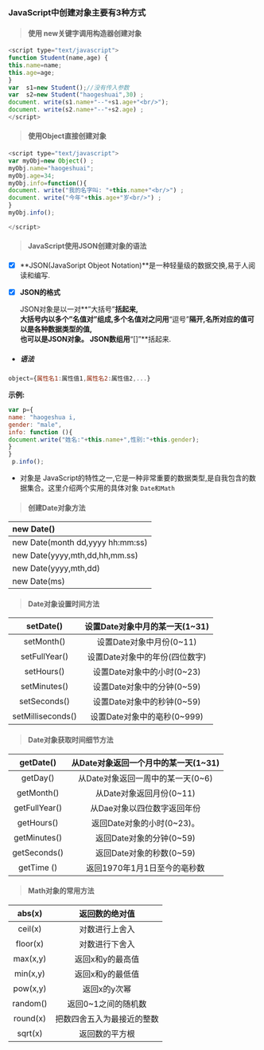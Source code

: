 ### JavaScript中创建对象主要有3种方式

> #### 使用 new关键字调用构造器创建对象

```js
<script type="text/javascript">
function Student(name,age) {
this.name=name;
this.age=age;
}
var  s1=new Student();//没有传入参数
var  s2=new Student("haogeshuai",30) ;
document. write(s1.name+"--"+s1.age+"<br/>");
document. write(s2.name+"--"+s2.age) ;
</script>
```

> #### 使用Object直接创建对象

```js
<script type="text/javascript">
var myObj=new Object() ;
myObj.name="haogeshuai"; 
myObj.age=34;
myObj.info=function(){
document. write("我的名字叫: "+this.name+"<br/>") ; 
document. write("今年"+this.age+"岁<br/>") ;
}
myObj.info();

</script>
```

> #### **JavaScript使用JSON创建对象的语法**

* [x] **JSON\(JavaSoript Objeot Notation\)**是一种轻量级的数据交换,易于人阅读和编写.

* [x] **JSON的格式**

  JSON对象是以一对**”大括号”**括起来,  
  大括号内以多个”名值对”组成,多个名值对之问用**“逗号”**隔开,名所对应的值可以是各种数据类型的值,  
  也可以是JSON对象。 JSON数组用**“\[\]”**括起来.

* ##### **语法**

```js
object={属性名1:属性值1,属性名2:属性值2,...}
```

**示例:**

```js
var p={
name: "haogeshua i,
gender: "male",
info: function (){
document.write("姓名:"+this.name+",性别:"+this.gender);
}
}
 p.info();
```

* 对象是 JavaScript的特性之一,它是一种非常重要的数据类型,是自我包含的数据集合。这里介绍两个实用的具体对象
  `Date和Math`

> #### 创建Date对象方法

| new Date\(\) |
| :--- |
| new Date\(month dd,yyyy hh:mm:ss\) |
| new Date\(yyyy,mth,dd,hh,mm.ss\) |
| new Date\(yyyy,mth,dd\) |
| new  Date\(ms\) |

> #### Date对象设置时间方法

| setDate\(\) | 设置Date对象中月的某一天\(1~31\) |
| :---: | :---: |
| setMonth\(\) | 设置Date对象中月份\(0~11\) |
| setFullYear\(\) | 设置Date对象中的年份\(四位数字\) |
| setHours\(\) | 设置Date对象中的小时\(0~23\) |
| setMinutes\(\) | 设置Date对象中的分钟\(0~59\) |
| setSeconds\(\) | 设置Date对象中的秒钟\(0~59\) |
| setMilliseconds\(\) | 设置Date对象中的亳秒\(0~999\) |

> #### Date对象获取时间细节方法

| getDate\(\) | 从Date对象返回一个月中的某一天\(1~31\) |
| :---: | :---: |
| getDay\(\) | 从Date对象返回一周中的某一天\(0~6\) |
| getMonth\(\) | 从Date对象返回月份\(0~11\) |
| getFullYear\(\) | 从Dae对象以四位数字返回年份 |
| getHours\(\) | 返回Date对象的小时\(0~23\)。 |
| getMinutes\(\) | 返回Date对象的分钟\(0~59\) |
| getSeconds\(\) | 返回Date对象的秒数\(0~59\) |
| getTime \(\) | 返回1970年1月1日至今的亳秒数 |

> #### Math对象的常用方法

| abs\(x\) | 返回数的绝对值 |
| :---: | :---: |
| ceil\(x\) | 对数进行上舍入 |
| floor\(x\) | 对数进行下舍入 |
| max\(x,y\) | 返回x和y的最高值 |
| min\(x,y\) | 返回x和y的最低值 |
| pow\(x,y\) | 返回x的y次幂 |
| random\(\) | 返回0~1之间的随机数 |
| round\(x\) | 把数四舍五入为最接近的整数 |
| sqrt\(x\) | 返回数的平方根 |



